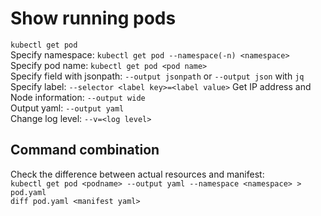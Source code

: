 # Show running pods  
`kubectl get pod`    
Specify namespace: `kubectl get pod --namespace(-n) <namespace>`  
Specify pod name: `kubectl get pod <pod name>`  
Specify field with jsonpath: `--output jsonpath` or `--output json` with `jq`  
Specify label: `--selector <label key>=<label value>`
Get IP address and Node information: `--output wide`  
Output yaml: `--output yaml`  
Change log level: `--v=<log level>`
## Command combination  
Check the difference between actual resources and manifest:  
`kubectl get pod <podname> --output yaml --namespace <namespace> > pod.yaml`  
`diff pod.yaml <manifest yaml>`
